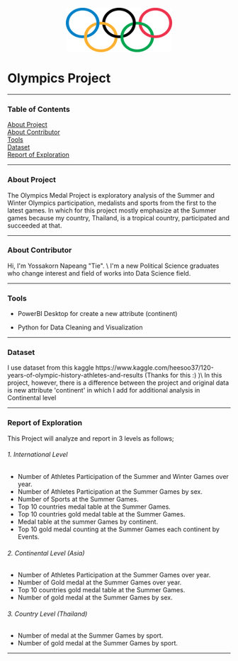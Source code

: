 <p align="center">
  <img width="240" height="100" src="https://github.com/ynt29/Olympics_Project/blob/main/data/olympic_rings.png">
</p>

# Olympics Project
----------------------------------------------
### Table of Contents
<a href="#About Project">About Project</a>\
<a href="#About Contributor">About Contributor</a>\
<a href="#Tools">Tools</a>\
<a href="#Dataset">Dataset</a>\
<a href="#Report of Exploration">Report of Exploration</a>


----------------------------------------------
<div id="About Project"><h3>About Project</h3></div>
The Olympics Medal Project is exploratory analysis of the Summer and Winter Olympics participation, medalists and sports from the first to the latest games. In which for this project mostly emphasize at the Summer games because my country, Thailand, is a tropical country, participated and succeeded at that.

----------------------------------------------
<div id="About Contributor"><h3>About Contributor </div>
Hi, I'm Yossakorn Napeang "Tie".  \
I'm a new Political Science graduates who change interest and field of works into Data Science field.

----------------------------------------------
<div id="Tools"><h3>Tools</h3> </div>

* PowerBI Desktop for create a new attribute (continent)

* Python for Data Cleaning and Visualization

----------------------------------------------
<div id="Dataset"><h3>Dataset</h3> </div>
I use dataset from this kaggle https://www.kaggle.com/heesoo37/120-years-of-olympic-history-athletes-and-results (Thanks for this :) )\
In this project, however, there is a difference between the project and original data is new attribute 'continent' in which I add for additional analysis in Continental level

----------------------------------------------
<div id="Report of Exploration"><h3>Report of Exploration</h3></div>

This Project will analyze and report in 3 levels as follows;

###### 1. International Level 
* Number of Athletes Participation of the Summer and Winter Games over year.
* Number of Athletes Participation at the Summer Games by sex.
* Number of Sports at the Summer Games.
* Top 10 countries medal table at the Summer Games.
* Top 10 countries gold medal table at the Summer Games.
* Medal table at the summer Games by continent.
* Top 10 gold medal counting at the Summer Games each continent by Events.

###### 2. Continental Level (Asia)
* Number of Athletes Participation at the Summer Games over year.
* Number of Gold medal at the Summer Games over year. 
* Top 10 countries gold medal table at the Summer Games.
* Number of gold medal at the Summer Games by sex.

###### 3. Country Level (Thailand)
* Number of medal at the Summer Games by sport.
* Number of gold medal at the Summer Games by sport.




----------------------------------------------
